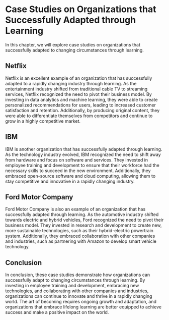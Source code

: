 Case Studies on Organizations that Successfully Adapted through Learning
======================================================================================================================

In this chapter, we will explore case studies on organizations that successfully adapted to changing circumstances through learning.

Netflix
-------

Netflix is an excellent example of an organization that has successfully adapted to a rapidly changing industry through learning. As the entertainment industry shifted from traditional cable TV to streaming services, Netflix recognized the need to pivot their business model. By investing in data analytics and machine learning, they were able to create personalized recommendations for users, leading to increased customer satisfaction and retention. Additionally, by producing original content, they were able to differentiate themselves from competitors and continue to grow in a highly competitive market.

IBM
---

IBM is another organization that has successfully adapted through learning. As the technology industry evolved, IBM recognized the need to shift away from hardware and focus on software and services. They invested in employee training and development to ensure that their workforce had the necessary skills to succeed in the new environment. Additionally, they embraced open-source software and cloud computing, allowing them to stay competitive and innovative in a rapidly changing industry.

Ford Motor Company
------------------

Ford Motor Company is also an example of an organization that has successfully adapted through learning. As the automotive industry shifted towards electric and hybrid vehicles, Ford recognized the need to pivot their business model. They invested in research and development to create new, more sustainable technologies, such as their hybrid-electric powertrain system. Additionally, they embraced collaboration with other companies and industries, such as partnering with Amazon to develop smart vehicle technology.

Conclusion
----------

In conclusion, these case studies demonstrate how organizations can successfully adapt to changing circumstances through learning. By investing in employee training and development, embracing new technologies, and collaborating with other companies and industries, organizations can continue to innovate and thrive in a rapidly changing world. The art of becoming requires ongoing growth and adaptation, and organizations that embrace lifelong learning are better equipped to achieve success and make a positive impact on the world.
